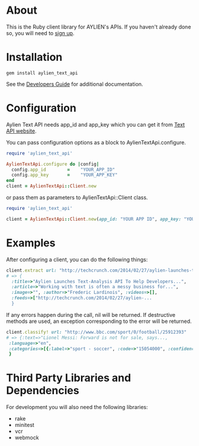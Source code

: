 About
=====

This is the Ruby client library for AYLIEN's APIs. If you haven't already done so, you will need to [sign up](https://developer.aylien.com/signup).


Installation
============
    gem install aylien_text_api

See the [Developers Guide](https://developer.aylien.com/docs) for additional documentation.

Configuration
=============
Aylien Text API needs app_id and app_key which you can get it from [Text API website](https://developer.aylien.com/signup).

You can pass configuration options as a block to AylienTextApi.configure.

````ruby
require 'aylien_text_api'

AylienTextApi.configure do |config|
  config.app_id        =    "YOUR_APP_ID"
  config.app_key       =    "YOUR_APP_KEY"
end
client = AylienTextApi::Client.new
````

or pass them as parameters to AylienTextApi::Client class.

````ruby
require 'aylien_text_api'

client = AylienTextApi::Client.new(app_id: "YOUR APP ID", app_key: "YOUR APP KEY")
````

Examples
=====
After configuring a client, you can do the following things:

````ruby
client.extract url: "http://techcrunch.com/2014/02/27/aylien-launches-text-analysis-api-to-help-developers-extract-meaning-from-documents/"
# => {
  :title=>"Aylien Launches Text-Analysis API To Help Developers...",
  :article=>"Working with text is often a messy business for...",
  :image=>"", :author=>"Frederic Lardinois", :videos=>[],
  :feeds=>["http://techcrunch.com/2014/02/27/aylien-...
  }
````

If any errors happen during the call, nil will be returned. If destructive methods are used, an exception corresponding to the error will be returned.

````ruby
client.classify! url: "http://www.bbc.com/sport/0/football/25912393"
# => {:text=>"Lionel Messi: Forward is not for sale, says...,
 :language=>"en",
 :categories=>[{:label=>"sport - soccer", :code=>"15054000", :confidence=>1.0}]
 }
````

Third Party Libraries and Dependencies
======================================
For development you will also need the following libraries:

* rake
* minitest
* vcr
* webmock
